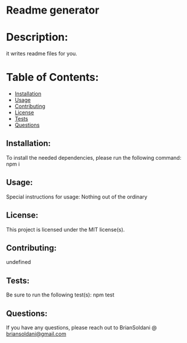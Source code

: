 # Readme generator
    
# Description: 

it writes readme files for you.
    
# Table of Contents: 

* [Installation](#installation)
* [Usage](#usage)
* [Contributing](#contributing)
* [License](#license)
* [Tests](#tests)
* [Questions](#questions)
    
## Installation: 

To install the needed dependencies, please run the following command: npm i
    
## Usage: 
    
Special instructions for usage: Nothing out of the ordinary
    
## License: 
    
This project is licensed under the MIT license(s).
    
## Contributing: 

undefined
    
## Tests: 

Be sure to run the following test(s): npm test
    
## Questions: 
    
If you have any questions, please reach out to BrianSoldani @ briansoldani@gmail.com